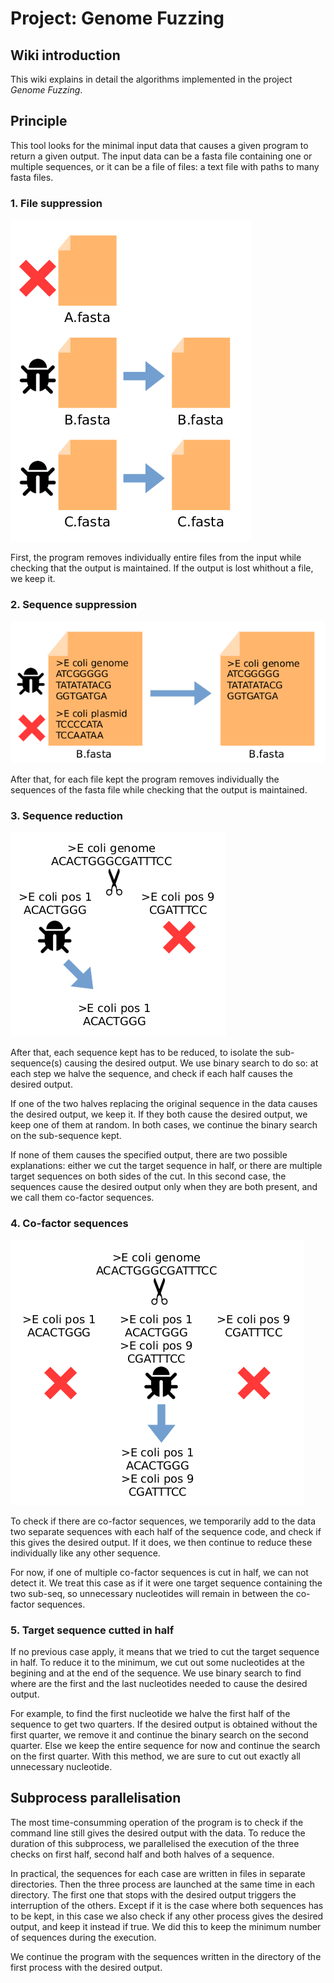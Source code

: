 # Project: Genome Fuzzing

## Wiki introduction

This wiki explains in detail the algorithms implemented in the project *Genome Fuzzing*. 

## Principle

This tool looks for the minimal input data that causes a given program to return a given output. The input data can be a fasta file containing one or multiple sequences, or it can be a file of files: a text file with paths to many fasta files.

### 1. File suppression

![Fig1](wiki_fig1.png)

First, the program removes individually entire files from the input while checking that the output is maintained. If the output is lost whithout a file, we keep it. 

### 2. Sequence suppression

![Fig2](wiki_fig2.png)

After that, for each file kept the program removes individually the sequences of the fasta file while checking that the output is maintained. 

### 3. Sequence reduction

![Fig3](wiki_fig3.png)

After that, each sequence kept has to be reduced, to isolate the sub-sequence(s) causing the desired output. We use binary search to do so: at each step we halve the sequence, and check if each half causes the desired output. 

If one of the two halves replacing the original sequence in the data causes the desired output, we keep it. If they both cause the desired output, we keep one of them at random. In both cases, we continue the binary search on the sub-sequence kept. 

If none of them causes the specified output, there are two possible explanations: either we cut the target sequence in half, or there are multiple target sequences on both sides of the cut. In this second case, the sequences cause the desired output only when they are both present, and we call them co-factor sequences. 

### 4. Co-factor sequences

![Fig4](wiki_fig4.png)

To check if there are co-factor sequences, we temporarily add to the data two separate sequences with each half of the sequence code, and check if this gives the desired output. If it does, we then continue to reduce these individually like any other sequence. 

For now, if one of multiple co-factor sequences is cut in half, we can not detect it. We treat this case as if it were one target sequence containing the two sub-seq, so unnecessary nucleotides will remain in between the co-factor sequences. 

### 5. Target sequence cutted in half

If no previous case apply, it means that we tried to cut the target sequence in half. To reduce it to the minimum, we cut out some nucleotides at the begining and at the end of the sequence. We use binary search to find where are the first and the last nucleotides needed to cause the desired output.

For example, to find the first nucleotide we halve the first half of the sequence to get two quarters. If the desired output is obtained without the first quarter, we remove it and continue the binary search on the second quarter. Else we keep the entire sequence for now and continue the search on the first quarter. With this method, we are sure to cut out exactly all unnecessary nucleotide. 

## Subprocess parallelisation

The most time-consumming operation of the program is to check if the command line still gives the desired output with the data. To reduce the duration of this subprocess, we parallelised the execution of the three checks on first half, second half and both halves of a sequence. 

In practical, the sequences for each case are written in files in separate directories. Then the three process are launched at the same time in each directory. The first one that stops with the desired output triggers the interruption of the others. Except if it is the case where both sequences has to be kept, in this case we also check if any other process gives the desired output, and keep it instead if true. We did this to keep the minimum number of sequences during the execution. 

We continue the program with the sequences written in the directory of the first process with the desired output. 
